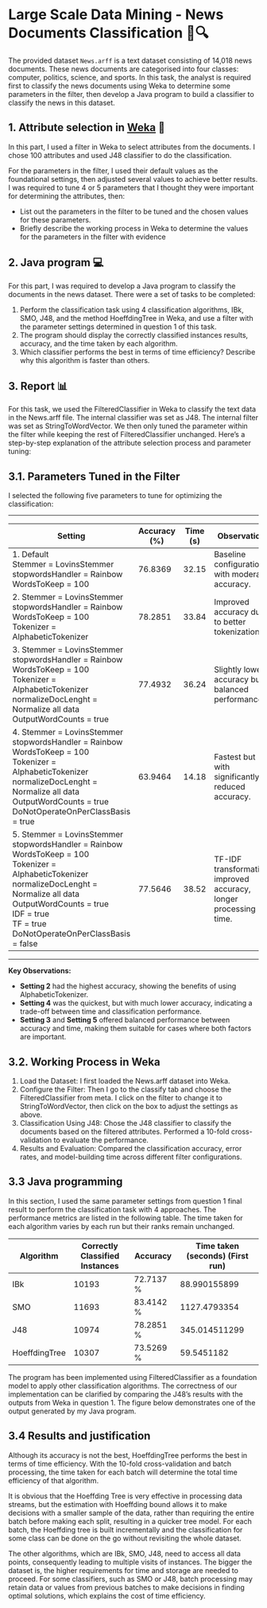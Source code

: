 # Large Scale Data Mining - News Documents Classification  📰🔍
The provided dataset `News.arff` is a text dataset consisting of 14,018 news documents. These news documents are categorised into four classes: computer, politics, science, and sports. 
In this task, the analyst is required first to classify the news documents using Weka  to determine 
some parameters in the filter, then develop a Java program to build a classifier to classify the news in this dataset.   
 
## 1.  Attribute selection in [Weka](https://ml.cms.waikato.ac.nz/weka/) 🐤
   
In this part, I used a filter in Weka to select attributes from the documents. I chose 100 attributes and used J48 classifier to do the classification.

For the parameters in the filter, I used their default values as the foundational settings, then adjusted several values to achieve better results. 
I was required to tune 4 or 5 parameters that I thought they were important for determining the 
attributes, then:
- List out the parameters in the filter to be tuned and the chosen values for these parameters. 
- Briefly describe the working process in Weka to determine the values for the parameters in the filter with evidence
  
## 2. Java program 💻
For this part, I was required to develop a Java program to classify the documents in the news dataset. There were a set of tasks to be completed:   
1)  Perform the classification task using 4 classification algorithms, IBk, SMO, J48, and the method HoeffdingTree in Weka, and use a filter with the parameter settings determined in question 1 of this task.   
2)  The program should display the correctly classified instances results, accuracy, and the time taken by each algorithm.   
3)  Which classifier performs the best in terms of time efficiency? Describe why this algorithm is faster than others.  

## 3. Report 📊
For this task, we used the FilteredClassifier in Weka to classify the text data in the News.arff file. The internal classifier was set as J48. The internal filter was set as StringToWordVector. We then only tuned the parameter within the filter while keeping the rest of FilteredClassifier unchanged. Here’s a step-by-step explanation of the attribute selection process and parameter tuning:

## 3.1. Parameters Tuned in the Filter
I selected the following five parameters to tune for optimizing the classification:

---
| Setting | Accuracy (%) | Time (s) | Observations |
|----------|----------|----------|----------|
| 1. Default <br> Stemmer = LovinsStemmer <br>stopwordsHandler = Rainbow <br> WordsToKeep =  100   | 76.8369  | 32.15  | Baseline configuration with moderate accuracy.|
| 2. Stemmer = LovinsStemmer <br> stopwordsHandler = Rainbow <br> WordsToKeep =  100 <br> Tokenizer = AlphabeticTokenizer  | 78.2851   | 33.84  | Improved accuracy due to better tokenization.   |
| 3. Stemmer = LovinsStemmer <br> stopwordsHandler = Rainbow <br> WordsToKeep =  100 <br> Tokenizer = AlphabeticTokenizer <br> normalizeDocLenght = Normalize all data <br> OutputWordCounts = true   | 77.4932   | 36.24   | Slightly lower accuracy but balanced performance.  |
| 4. Stemmer = LovinsStemmer <br> stopwordsHandler = Rainbow <br> WordsToKeep =  100 <br> Tokenizer = AlphabeticTokenizer <br> normalizeDocLenght = Normalize all data <br> OutputWordCounts = true <br> DoNotOperateOnPerClassBasis = true   | 63.9464  | 14.18   |  Fastest but with significantly reduced accuracy.   |
| 5. Stemmer = LovinsStemmer <br> stopwordsHandler = Rainbow <br> WordsToKeep =  100 <br> Tokenizer = AlphabeticTokenizer <br> normalizeDocLenght = Normalize all data <br> OutputWordCounts = true <br> IDF = true <br> TF = true <br> DoNotOperateOnPerClassBasis = false   | 77.5646   | 38.52   | TF-IDF transformations improved accuracy, longer processing time.  |
---

**Key Observations:**
- **Setting 2** had the highest accuracy, showing the benefits of using AlphabeticTokenizer.
- **Setting 4** was the quickest, but with much lower accuracy, indicating a trade-off between time and classification performance.
- **Setting 3** and **Setting 5** offered balanced performance between accuracy and time, making them suitable for cases where both factors are important.

## 3.2. Working Process in Weka
1. Load the Dataset: I first loaded the News.arff dataset into Weka.
2. Configure the Filter:
Then I go to the classify tab and choose the FilteredClassifier from meta. I click on the filter to change it to StringToWordVector, then click on the box to adjust the settings as above. 
3. Classification Using J48:
Chose the J48 classifier to classify the documents based on the filtered attributes.
Performed a 10-fold cross-validation to evaluate the performance.
4. Results and Evaluation:
Compared the classification accuracy, error rates, and model-building time across different filter configurations.


## 3.3 Java programming
In this section, I used the same parameter settings from question 1 final result to perform the classification task with 4 approaches. The performance metrics are listed in the following table. The time taken for each algorithm varies by each run but their ranks remain unchanged. 

| Algorithm       | Correctly Classified Instances | Accuracy    | Time taken (seconds) (First run) |
|---------------|--------------------------------|------------|---------------------------------|
| IBk           | 10193                          | 72.7137 %  | 88.990155899                      |
| SMO           | 11693                          | 83.4142 %  | 1127.4793354                      |
| J48           | 10974                          | 78.2851 %  | 345.014511299                      |
| HoeffdingTree | 10307                          | 73.5269 %  | 59.5451182                       |

The program has been implemented using FilteredClassifier as a foundation model to apply other classification algorithms. The correctness of our implementation can be clarified by comparing the J48’s results with the outputs from Weka in question 1. The figure below demonstrates one of the output generated by my Java program.

## 3.4 Results and justification

Although its accuracy is not the best, HoeffdingTree performs the best in terms of
time efficiency. With the 10-fold cross-validation and batch processing, the time
taken for each batch will determine the total time efficiency of that algorithm.

It is obvious that the Hoeffding Tree is very effective in processing data streams, but
the estimation with Hoeffding bound allows it to make decisions with a smaller
sample of the data, rather than requiring the entire batch before making each split,
resulting in a quicker tree model. For each batch, the Hoeffding tree is built
incrementally and the classification for some class can be done on the go without
revisiting the whole dataset.

The other algorithms, which are IBk, SMO, J48, need to access all data points,
consequently leading to multiple visits of instances. The bigger the dataset is, the
higher requirements for time and storage are needed to proceed. For some
classifiers, such as SMO or J48, batch processing may retain data or values from
previous batches to make decisions in finding optimal solutions, which explains the
cost of time efficiency.
